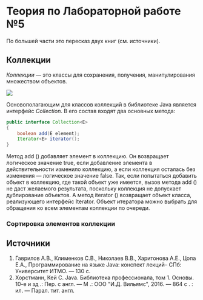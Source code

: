 
# Теория по Лабораторной работе №5

По большей части это пересказ даух книг (см. источники).
## Коллекции

*Коллекции* — это классы для сохранения, получения, манипулирования
множеством объектов.

![](Pasted%20image%2020250306190506.png)

Основополагающим для классов коллекций в библиотеке Java является интерфейс
*Collection*. В его состав входят два основных метода:

```java
public interface Collection<E>
{
	boolean add(E element);
	Iterator<E> iterator();
}
```

Метод add () добавляет элемент в коллекцию. Он возвращает логическое значение true, если добавление элемента в действительности изменило коллекцию, а если коллекция осталась без изменения — логическое значение false. Так, если по­пытаться добавить объект в коллекцию, где такой объект уже имеется, вызов метода add () не даст желаемого результата, поскольку коллекция не допускает дублирова­ние объектов. А метод iterator () возвращает объект класса, реализующего интер­фейс Iterator. Объект итератора можно выбрать для обращения ко всем элементам коллекции по очереди. 

### Сортировка элементов коллекции



## Источники
1. Гаврилов А.В., Клименков С.В., Николаев В.В., Харитонова А.Е., Цопа Е.А., Программирование на языке Java: конспект лекций– СПб: Университет ИТМО. — 130 с.
2. Хорстманн, Кей С. Java. Библиотека профессионала, том 1. Основы. 10-е и зд .: Пер. с англ. — М .: ООО "И.Д. Вильямс", 2016. — 864 с . : ил. — Парал. тит. англ.